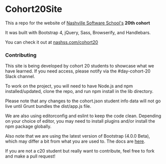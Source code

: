 # Cohort20Site

This a repo for the website of [Nashville Software School's](http://nashvillesoftwareschool.com/) **20th cohort**

It was built with Bootstrap 4, jQuery, Sass, Browserify, and Handlebars.

You can check it out at [nashss.com/cohort20](http://nashss.com/cohort20)

### Contributing
This site is being developed by cohort 20 students to showcase what we have learned. If you need access, please notify via the #day-cohort-20 Slack channel.

To work on the project, you will need to have Node.js and npm installed/updated, clone the repo, and run npm install in the lib directory.

Please note that any changes to the cohort.json student info data will not go live until Grunt bundles the dist/app.js file.

We are also using editorconfig and eslint to keep the code clean. Depending on your choice of editor, you may need to install plugins and/or install the npm package globally.

Also note that we are using the latest version of Bootstrap (4.0.0 Beta), which may differ a bit from what you are used to.  The docs are [here](https://getbootstrap.com/docs/4.0/components/alerts/).

If you are not a c20 student but really want to contribute, feel free to fork and make a pull request!


